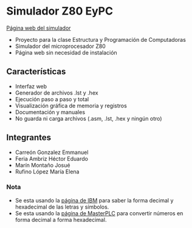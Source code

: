 # Simulador Z80 EyPC

[Página web del simulador](https://josuemm6.github.io/Proyecto-Z80/)

- Proyecto para la clase Estructura y Programación de Computadoras
- Simulador del microprocesador Z80
- Página web sin necesidad de instalación

## Características 
- Interfaz web
- Generador de archivos .lst y .hex
- Ejecución paso a paso y total
- Visualización gráfica de memoria y registros
- Documentación y manuales
- No guarda ni carga archivos (.asm, .lst, .hex y ningún otro)

## Integrantes
- Carreón Gonzalez Emmanuel
- Feria Ambriz Héctor Eduardo
- Marín Montaño Josué
- Rufino López María Elena

### Nota
- Se esta usando la [página de IBM](https://www.ibm.com/docs/es/aix/7.1?topic=adapters-ascii-decimal-hexadecimal-octal-binary-conversion-table) para saber la forma decimal y hexadecimal de las letras y símbolos.
- Se esta usando la [página de MasterPLC](https://masterplc.com/calculadora/decimal-a-hexadecimal/) para convertir números en forma decimal a forma hexadecimal.
